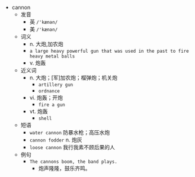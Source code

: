 - cannon
  - 发音
    - 英 `/'kænən/`
    - 美 `/'kænən/`
  - 词义
    - n. 大炮,加农炮
    - `a large heavy powerful gun that was used in the past to fire heavy metal balls`
    - v. 炮轰
  - 近义词
    - n. 大炮；[军]加农炮；榴弹炮；机关炮
      - `artillery gun`
      - `ordnance`
    - vi. 炮轰；开炮
      - `fire a gun`
    - vt. 炮轰
      - `shell`
  - 短语
    - `water cannon` 防暴水枪；高压水炮 
    - `cannon fodder` n. 炮灰 
    - `loose cannon` 我行我素不顾后果的人 
  - 例句
    - `The cannons boom, the band plays.`
      - 炮声隆隆，鼓乐齐鸣。

